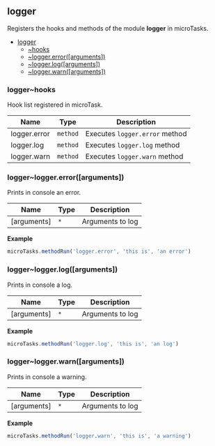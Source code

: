 <a name="module_logger"></a>

## logger
Registers the hooks and methods of the module **logger** in microTasks.


* [logger](#module_logger)
    * [~hooks](#module_logger..hooks)
    * [~logger.error([arguments])](#module_logger..logger.error)
    * [~logger.log([arguments])](#module_logger..logger.log)
    * [~logger.warn([arguments])](#module_logger..logger.warn)

<a name="module_logger..hooks"></a>

### logger~hooks
Hook list registered in microTask.


| Name | Type | Description |
| --- | --- | --- |
| logger.error | <code>method</code> | Executes `logger.error` method |
| logger.log | <code>method</code> | Executes `logger.log` method |
| logger.warn | <code>method</code> | Executes `logger.warn` method |

<a name="module_logger..logger.error"></a>

### logger~logger.error([arguments])
Prints in console an error.


| Name | Type | Description |
| --- | --- | --- |
| [arguments] | <code>\*</code> | Arguments to log |

**Example**  
```js
microTasks.methodRun('logger.error', 'this is', 'an error')
```
<a name="module_logger..logger.log"></a>

### logger~logger.log([arguments])
Prints in console a log.


| Name | Type | Description |
| --- | --- | --- |
| [arguments] | <code>\*</code> | Arguments to log |

**Example**  
```js
microTasks.methodRun('logger.log', 'this is', 'an log')
```
<a name="module_logger..logger.warn"></a>

### logger~logger.warn([arguments])
Prints in console a warning.


| Name | Type | Description |
| --- | --- | --- |
| [arguments] | <code>\*</code> | Arguments to log |

**Example**  
```js
microTasks.methodRun('logger.warn', 'this is', 'a warning')
```
